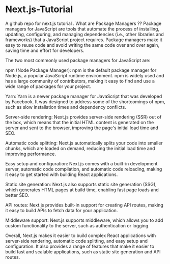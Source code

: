 # Next.js-Tutorial
A github repo  for next.js tutorial .
What are Package Managers ??
Package managers for JavaScript are tools that automate the process of installing, updating, configuring, and managing dependencies (i.e., other libraries and frameworks) that a JavaScript project requires. Package managers make it easy to reuse code and avoid writing the same code over and over again, saving time and effort for developers.

The two most commonly used package managers for JavaScript are:

npm (Node Package Manager): npm is the default package manager for Node.js, a popular JavaScript runtime environment. npm is widely used and has a large community of contributors, making it easy to find and use a wide range of packages for your project.

Yarn: Yarn is a newer package manager for JavaScript that was developed by Facebook. It was designed to address some of the shortcomings of npm, such as slow installation times and dependency conflicts.


Server-side rendering: Next.js provides server-side rendering (SSR) out of the box, which means that the initial HTML content is generated on the server and sent to the browser, improving the page's initial load time and SEO.

Automatic code splitting: Next.js automatically splits your code into smaller chunks, which are loaded on demand, reducing the initial load time and improving performance.

Easy setup and configuration: Next.js comes with a built-in development server, automatic code compilation, and automatic code reloading, making it easy to get started with building React applications.

Static site generation: Next.js also supports static site generation (SSG), which generates HTML pages at build time, enabling fast page loads and better SEO.

API routes: Next.js provides built-in support for creating API routes, making it easy to build APIs to fetch data for your application.

Middleware support: Next.js supports middleware, which allows you to add custom functionality to the server, such as authentication or logging.

Overall, Next.js makes it easier to build complex React applications with server-side rendering, automatic code splitting, and easy setup and configuration. It also provides a range of features that make it easier to build fast and scalable applications, such as static site generation and API routes.

